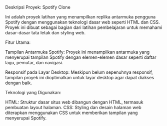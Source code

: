 Deskripsi Proyek: Spotify Clone

Ini adalah proyek latihan yang menampilkan replika antarmuka pengguna Spotify dengan menggunakan teknologi dasar web seperti HTML dan CSS. Proyek ini dibuat sebagai bagian dari latihan pembelajaran untuk memahami dasar-dasar tata letak dan styling web.

Fitur Utama:

Tampilan Antarmuka Spotify: Proyek ini menampilkan antarmuka yang menyerupai tampilan Spotify dengan elemen-elemen dasar seperti daftar lagu, pemutar, dan navigasi.

Responsif pada Layar Desktop: Meskipun belum sepenuhnya responsif, tampilan proyek ini dioptimalkan untuk layar desktop agar dapat diakses dengan baik.

Teknologi yang Digunakan:

HTML: Struktur dasar situs web dibangun dengan HTML, termasuk pembuatan layout halaman.
CSS: Styling dan desain halaman web diterapkan menggunakan CSS untuk memberikan tampilan yang menyerupai Spotify.
